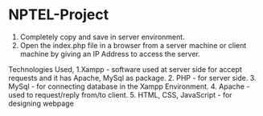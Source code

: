 # NPTEL-Project

1. Completely copy and save in server environment.
2. Open the index.php file in a browser from a server machine or client machine by giving an IP Address to access the server.

Technologies Used,
1.Xampp - software used at server side for accept requests and it has Apache, MySql as package.
2. PHP - for server side.
3. MySql - for connecting database in the Xampp Environment.
4. Apache - used to request/reply from/to client.
5. HTML, CSS, JavaScript - for designing webpage
 
